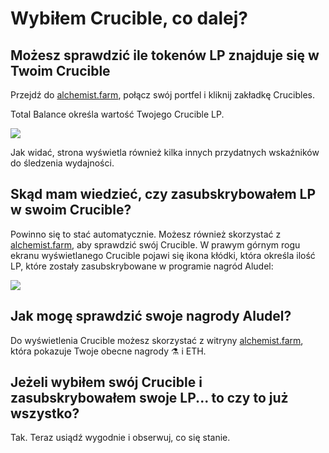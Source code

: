 # Wybiłem Crucible, co dalej?

## Możesz sprawdzić ile tokenów LP znajduje się w Twoim Crucible

Przejdź do [alchemist.farm](https://alchemist.farm/), połącz swój portfel i kliknij zakładkę Crucibles.

Total Balance określa wartość Twojego Crucible LP.

![](https://i.imgur.com/WCBz8yM.png)

Jak widać, strona wyświetla również kilka innych przydatnych wskaźników do śledzenia wydajności.

## Skąd mam wiedzieć, czy zasubskrybowałem LP w swoim Crucible?

Powinno się to stać automatycznie. Możesz również skorzystać z [alchemist.farm](https://alchemist.farm/), aby sprawdzić swój Crucible. W prawym górnym rogu ekranu wyświetlanego Crucible pojawi się ikona kłódki, która określa ilość LP, które zostały zasubskrybowane w programie nagród Aludel:

![](https://i.imgur.com/ed4d3m8.png)

## Jak mogę sprawdzić swoje nagrody Aludel?

Do wyświetlenia Crucible możesz skorzystać z witryny [alchemist.farm](https://alchemist.farm/), która pokazuje Twoje obecne nagrody ⚗️ i ETH.

## Jeżeli wybiłem swój Crucible i zasubskrybowałem swoje LP... to czy to już wszystko?

Tak. Teraz usiądź wygodnie i obserwuj, co się stanie.

#### 

